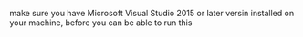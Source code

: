 make sure you have Microsoft Visual Studio 2015 or later versin installed on your machine, before you can be able to run this